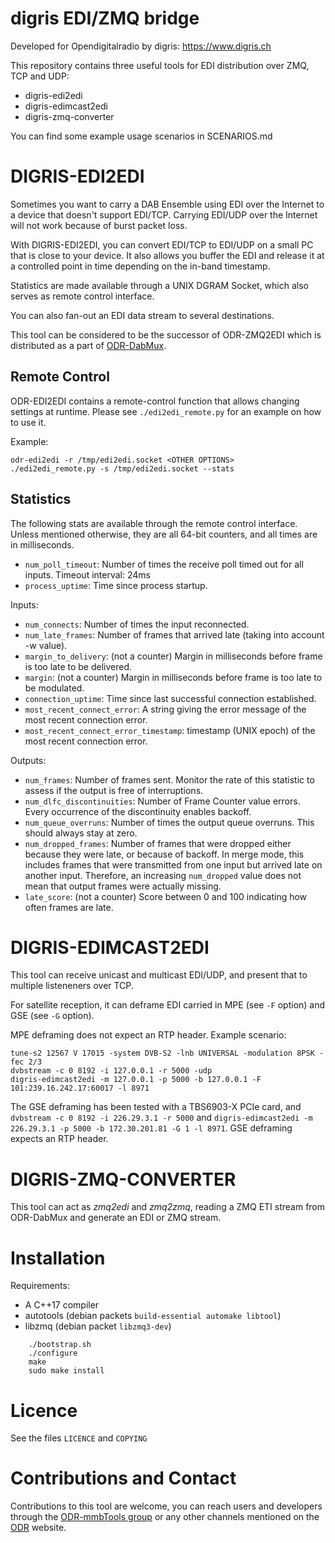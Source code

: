 digris EDI/ZMQ bridge
=====================

Developed for Opendigitalradio by digris: https://www.digris.ch

This repository contains three useful tools for EDI distribution over ZMQ, TCP and UDP:

* digris-edi2edi
* digris-edimcast2edi
* digris-zmq-converter

You can find some example usage scenarios in SCENARIOS.md

DIGRIS-EDI2EDI
==============

Sometimes you want to carry a DAB Ensemble using EDI over the Internet to a device that doesn't support EDI/TCP.
Carrying EDI/UDP over the Internet will not work because of burst packet loss.

With DIGRIS-EDI2EDI, you can convert EDI/TCP to EDI/UDP on a small PC that is close to your device. It also allows you
buffer the EDI and release it at a controlled point in time depending on the in-band timestamp.

Statistics are made available through a UNIX DGRAM Socket, which also serves as remote control interface.

You can also fan-out an EDI data stream to several destinations.

This tool can be considered to be the successor of ODR-ZMQ2EDI which is distributed as a part of
[ODR-DabMux](https://github.com/Opendigitalradio/ODR-DabMux).

Remote Control
--------------

ODR-EDI2EDI contains a remote-control function that allows changing settings at runtime.
Please see `./edi2edi_remote.py` for an example on how to use it.

Example:

    odr-edi2edi -r /tmp/edi2edi.socket <OTHER OPTIONS>
    ./edi2edi_remote.py -s /tmp/edi2edi.socket --stats

Statistics
----------

The following stats are available through the remote control interface. Unless mentioned otherwise, they
are all 64-bit counters, and all times are in milliseconds.

 * `num_poll_timeout`: Number of times the receive poll timed out for all inputs. Timeout interval: 24ms
 * `process_uptime`: Time since process startup.

Inputs:

 * `num_connects`: Number of times the input reconnected.
 * `num_late_frames`: Number of frames that arrived late (taking into account -w value).
 * `margin_to_delivery`: (not a counter) Margin in milliseconds before frame is too late to be delivered.
 * `margin`: (not a counter) Margin in milliseconds before frame is too late to be modulated.
 * `connection_uptime`: Time since last successful connection established.
 * `most_recent_connect_error`: A string giving the error message of the most recent connection error.
 * `most_recent_connect_error_timestamp`: timestamp (UNIX epoch) of the most recent connection error.

Outputs:

 * `num_frames`: Number of frames sent. Monitor the rate of this statistic to assess if the output is free of interruptions.
 * `num_dlfc_discontinuities`: Number of Frame Counter value errors. Every occurrence of the discontinuity enables backoff.
 * `num_queue_overruns`: Number of times the output queue overruns. This should always stay at zero.
 * `num_dropped_frames`: Number of frames that were dropped either because they were late, or because of backoff. In merge
   mode, this includes frames that were transmitted from one input but arrived late on another input. Therefore, an
   increasing `num_dropped` value does not mean that output frames were actually missing.
 * `late_score`: (not a counter) Score between 0 and 100 indicating how often frames are late.

DIGRIS-EDIMCAST2EDI
===================

This tool can receive unicast and multicast EDI/UDP, and present that to multiple listeneners over TCP.

For satellite reception, it can deframe EDI carried in MPE (see `-F` option) and GSE (see `-G` option).

MPE deframing does not expect an RTP header. Example scenario:

    tune-s2 12567 V 17015 -system DVB-S2 -lnb UNIVERSAL -modulation 8PSK -fec 2/3
    dvbstream -c 0 8192 -i 127.0.0.1 -r 5000 -udp
    digris-edimcast2edi -m 127.0.0.1 -p 5000 -b 127.0.0.1 -F 101:239.16.242.17:60017 -l 8971

The GSE deframing has been tested with a TBS6903-X PCIe card, and `dvbstream -c 0 8192 -i 226.29.3.1 -r 5000` and
`digris-edimcast2edi -m 226.29.3.1 -p 5000 -b 172.30.201.81 -G 1 -l 8971`. GSE deframing expects an RTP header.


DIGRIS-ZMQ-CONVERTER
====================

This tool can act as *zmq2edi* and *zmq2zmq*, reading a ZMQ ETI stream from
ODR-DabMux and generate an EDI or ZMQ stream.


Installation
============

Requirements:

 * A C++17 compiler
 * autotools (debian packets `build-essential automake libtool`)
 * libzmq (debian packet `libzmq3-dev`)

```
    ./bootstrap.sh
    ./configure
    make
    sudo make install
```

Licence
=======

See the files `LICENCE` and `COPYING`

Contributions and Contact
=========================

Contributions to this tool are welcome, you can reach users and developers through the
[ODR-mmbTools group](https://groups.io/g/odr-mmbtools)
or any other channels mentioned on the [ODR](https://www.opendigitalradio.org) website.
